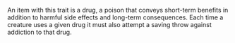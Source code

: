 An item with this trait is a drug, a poison that conveys short-term benefits in addition to harmful side effects and long-term consequences. Each time a creature uses a given drug it must also attempt a saving throw against addiction to that drug.